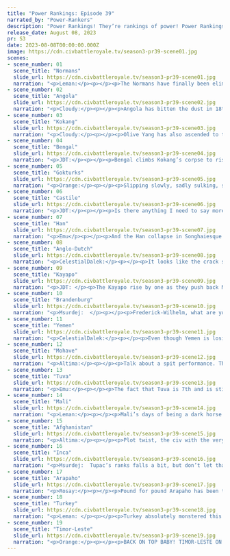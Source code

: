 ```yaml
---
title: "Power Rankings: Episode 39"
narrated_by: "Power-Rankers"
description: "Power Rankings! They’re rankings of power! Power Rankings!"
release_date: August 08, 2023
pr: S3
date: 2023-08-08T00:00:00.000Z
image: https://cdn.civbattleroyale.tv/season3-pr39-scene01.jpg
scenes:
- scene_number: 01
  scene_title: "Normans"
  slide_url: https://cdn.civbattleroyale.tv/season3-pr39-scene01.jpg
  narration: "<p>Leman:</p><p></p><p>The Normans have finally been eliminated in 19th place, as the strongest finishing Italian civilization in CBR history. They were expansive, tenacious and stubborn, and thoroughly entertaining civilization. Unfortunately, their early expansion thrust them into a long, prolonged economic crisis, meaning their economy was always just a little bit too behind to really be a contender, they still managed an elimination and a half before they finally fell. In the end, after suffering a massive nuclear campaign from Angola, and losing their capital to a rumped Yugoslavia of all civs, they ended up being taken down by Mali. Even then, they inexplicably survived far longer than they should have in total war. Sad to see them go. F</p>"
- scene_number: 02
  scene_title: "Angola"
  slide_url: https://cdn.civbattleroyale.tv/season3-pr39-scene02.jpg
  narration: "<p>Cloudy:</p><p></p><p>Angola has bitten the dust in 18th place.</p><p></p><p>Looking back all the way to the start of this game, when we ranked them 29th, it’s entirely fair to say that Jonas Savimbi beat expectations. Out of the three civs jammed into southern Africa, Angola had the most options, and indeed they came out on top fairly quickly, even though it took many episodes for them to finally dispatch Botswana. However, Angola spent most of the game doing nothing, and they fell far behind in important stats like tech and military. Although they eventually woke up and dominated much of Africa, destroying Chad and pushing the Normans to the Mediterranean, it all came too late. When total war began, Angola was unprepared, and their massive empire was dissected between Mali, Turkey, Yemen, and Timor-Leste within a shockingly short time. And so it ends, with Angola’s lands turning to fuel for someone else’s victory push.</p>"
- scene_number: 03
  scene_title: "Kokang"
  slide_url: https://cdn.civbattleroyale.tv/season3-pr39-scene03.jpg
  narration: "<p>Cloudy:</p><p></p><p>Olive Yang has also ascended to the great opium farm in the sky this episode, as Timor-Leste ripped apart what was left of Kokang without too much trouble.</p><p></p><p>Kokang was never a top contender, but they often headed up the tier below that. They crippled Cambodia early, settled numerous cities, and conquered the Philippines after joining the dogpile on Indonesia. They held their own against the more powerful Han, even taking several Han cities, and fought the mighty Mohave to a draw on the high seas. They were tenacious, as it took until Total War for anyone to seriously hurt them, and hopefully, they will be remembered.</p>"
- scene_number: 04
  scene_title: "Bengal"
  slide_url: https://cdn.civbattleroyale.tv/season3-pr39-scene04.jpg
  narration: "<p>JDT:</p><p></p><p>Bengal climbs Kokang’s corpse to rise by one, but it's not looking good for them. They’re down to their last city, a tiny island on the Andamans that will all but be extinguished by Timor or Afghanistan. Their army is all but gone, their science is behind the worlds. Oh, woe be the hopeful, when the hammer of total war falls. </p>"
- scene_number: 05
  scene_title: "Gokturks"
  slide_url: https://cdn.civbattleroyale.tv/season3-pr39-scene05.jpg
  narration: "<p>Orange:</p><p></p><p>Slipping slowly, sadly sulking, serve the sacrificial sheep, make scarce the shadowed sickly servants, strive for safely sincere sleeping. Gone are grandiose Gokturk groupings, grab the gangly guerillas, guide the gloomy grimaced generals, gain the gods of greater goodbyes. </p>"
- scene_number: 06
  scene_title: "Castile"
  slide_url: https://cdn.civbattleroyale.tv/season3-pr39-scene06.jpg
  narration: "<p>JDT:</p><p></p><p>Is there anything I need to say more about Castile? They literally swapped to spectator mode in that one episode and have been there ever since. </p>"
- scene_number: 07
  scene_title: "Han"
  slide_url: https://cdn.civbattleroyale.tv/season3-pr39-scene07.jpg
  narration: "<p>Emu</p><p></p><p>And the Han collapse in Songhaiesque fashion! Historic unit density problems have become the Chinese giants' undoing in TW, caving easily to Afghan and Timorese offensives from the South. They're only still alive right now because their long-held rival to the north Tuva has their own problems. At this point the most critical thing about Han is who winds up with their remaining cities. Do they launch Afghanistan to undisputed top 4dom? Provide a springboard for Timmy to venture northwards? Give the Tuvans a little more time? Set the stage for a very entertaining Mohave comeback? Whatever happens, how the Han cookie crumbles next part will define the future of Asia, and by extension the royale itself.</p>"
- scene_number: 08
  scene_title: "Anglo-Dutch"
  slide_url: https://cdn.civbattleroyale.tv/season3-pr39-scene08.jpg
  narration: "<p>CelestialDalek:</p><p></p><p>It looks like the crack squad sent to dispatch Berlin turned out to be in Anglo-Clutch, as Brandenburg is currently reeling from the loss of their capital. Unfortunately, this puts the Anglo-Dutch right on the Turkish border. While they could certainly pull off an upset against Brandenburg, there’s no way that they can take on Turkey. Probably.</p>"
- scene_number: 09
  scene_title: "Kayapo"
  slide_url: https://cdn.civbattleroyale.tv/season3-pr39-scene09.jpg
  narration: "<p>JDT: </p><p>The Kayapo rise by one as they push back Mali from Recife and manage to hold onto a decent core in spite of continual pushes by the Inca and Arapaho. Yes, they are dying, but they’re dying far more slowly than the powers below them. It may be a bit before we see the last of them given their high city defense, the Amazon and their decent tech, and hey, they have more of an army than Han if that counts for something. </p>"
- scene_number: 10
  scene_title: "Brandenburg"
  slide_url: https://cdn.civbattleroyale.tv/season3-pr39-scene10.jpg
  narration: "<p>Msurdej:  </p><p></p><p>Frederick-Wilhelm, what are you doing? Losing your capital is one thing in Total War, but to lose it to the Anglo-Dutch?! Even if Scandinavia doesn’t get overwhelmed by Turkey (which it's starting to), losing your capital is never a good look.</p>"
- scene_number: 11
  scene_title: "Yemen"
  slide_url: https://cdn.civbattleroyale.tv/season3-pr39-scene11.jpg
  narration: "<p>CelestialDalek:</p><p></p><p>Even though Yemen is losing their homeland, they now hold a small amount of control over the Horn of Africa. However, they have lost land to Timor and no longer have a weak opponent to beat up on. Their last stand will probably ride out in Madagascar, much like in Plague Inc. (note: I have never played Plague Inc. and honestly don’t know if I have the right bioweapon game. Close enough.)</p>"
- scene_number: 12
  scene_title: "Mohave"
  slide_url: https://cdn.civbattleroyale.tv/season3-pr39-scene12.jpg
  narration: "<p>Altima:</p><p></p><p>Talk about a spit performance. The Asian Enclave is expanding, the Pacific is mostly holding, and the American homeland is entirely lost. Despite having lost their home, the fall of other civs and the rise of their Asian Enclave not only keeps their rank afloat but rises their ranks by two. We’ll see how well they hold onto that in the coming part. The Asian Enclave is expanding solely off of the collapse of the Han, and it remains to be seen how well they’ll do after there’s no more Han to munch and they have to fight actual civs. The Pacific is a wildcard, flush with sharks, but sharks who are mostly out of teeth for the moment. A lot could change in the next part, and the Mohave could rise or fall at the flip of a coin, even more than most.</p><p></p>"
- scene_number: 13
  scene_title: "Tuva"
  slide_url: https://cdn.civbattleroyale.tv/season3-pr39-scene13.jpg
  narration: "<p>Emu:</p><p></p><p>The fact that Tuva is 7th and is still considered long-term kind of fucked says a lot about the general state of the game at this point. Turkish advances from the west, while troubling, are hamstrung for now due to the general lack of Turkish units, but no one is in any doubt that they'll get there eventually. There's a buffer of weaker civs to the south and east that should keep them secure-ish from that side for now, too. Even once those advantages disintegrate, they have plenty of land to fall back on, which means it'll be a long time indeed before we see the last of the steppe horde that dethroned the mighty Permian bear so long ago. Only a very timely end to this round of TW can possibly save them now.</p>"
- scene_number: 14
  scene_title: "Mali"
  slide_url: https://cdn.civbattleroyale.tv/season3-pr39-scene14.jpg
  narration: "<p>Leman:</p><p></p><p>Mali’s days of being a dark horse may be behind us. For the first time since Total War began, Mali is losing ground. Angola is dead, meaning Mali’s greatest source of free cities is gone. All of the nerds in the Mediterranean are dead as well, and the sea itself is firmly in Turkey’s hands. Timor-Leste has conquered the entirety of southern Africa and has begun pushing into central Africa. It seems like Mali might be about to experience a spectacular Han-style collapse at the Hands of Turkey or Timor-Leste.</p><p></p><p>Although, to be honest, I think Mali has a little bit of time before any collapse occurs. Unlike Han or Tuva, Mali has been exceptional at conserving its large, but outdated military, and still has 111k troops. This isn’t enough to conquer anything from Timor-Leste or Turkey, but it's much, much more than what Tuva and Han have (30k and 7k respectively), so Mali should be able to keep its opponents at bay. At least for one more episode.</p>"
- scene_number: 15
  scene_title: "Afghanistan"
  slide_url: https://cdn.civbattleroyale.tv/season3-pr39-scene15.jpg
  narration: "<p>Altima:</p><p></p><p>Plot twist, the civ with the very good bonuses to holding its turf has held its turf long enough for most of its rivals to deplete themselves, and started pushing into the lands of those rivals. Who’d’ve thunk. Anyway, joining the great Hansacre has put them up a rank, with some even putting them in the top four. If they can keep up the momentum, maybe the rest of us will come around on that take, but for now, they don’t quite have the stats and positioning to merit such in most of our eyes. We’ve all seen how important production is in Total War, with it being a major factor in X2’s winner taking the crown in the final war, and Afghanistan has less than half the production of our #4. Still, if they can take and consolidate enough Han turf and kick Timor Leste out, maybe they’ll start to even the divide. Stranger things have happened.</p>"
- scene_number: 16
  scene_title: "Inca"
  slide_url: https://cdn.civbattleroyale.tv/season3-pr39-scene16.jpg
  narration: "<p>Msurdej:  Tupac’s ranks falls a bit, but don’t let that fool you. The Inca kicked Arapaho out of South America, and are pushing into New Zealand. They’re biggest problem remains though: Hard places to expand into that aren't Kayapo. The Arapaho will be tough, as will any cross continent invasion. Tupac may gain control of South America soon, but will he be able to take the North?</p>"
- scene_number: 17
  scene_title: "Arapaho"
  slide_url: https://cdn.civbattleroyale.tv/season3-pr39-scene17.jpg
  narration: "<p>Rosay:</p><p></p><p>Pound for pound Arapaho has been the biggest winner from the total war declaration but they might be stalled now. See, Arapaho never really built up a strong navy and now all of its remaining options are overseas (I mean yes technically Panama is the connection to South America but good luck getting through Inca there). The only real option to expand outside of NA is the Gokturks and even that feels like it will be short lived.</p>"
- scene_number: 18
  scene_title: "Turkey"
  slide_url: https://cdn.civbattleroyale.tv/season3-pr39-scene18.jpg
  narration: "<p>Leman: </p><p></p><p>Turkey absolutely monstered this part. They end turn 830 up 21 cities from last part, mostly seized from Mali and Tuva. Those two civs, especially Tuva, are in complete freefall, so I expect the next episode to be similarly lucrative for Turkey, as almost all of its neighbors have been thoroughly and completely exhausted. Turkey is poised to expand in every direction with little opposition until they reach Timor-Leste</p><p></p><p>Every direction except into Afghanistan. The underdog dark horse has managed to thwart Turkish invasion at every turn and is no doubt a huge military sink that Turkey has to focus on. After this episode Afghanistan is looking like they might rival the the Turks in Asia, keeping Turkey off of what otherwise would have been an easy first place.</p>"
- scene_number: 19
  scene_title: "Timor-Leste"
  slide_url: https://cdn.civbattleroyale.tv/season3-pr39-scene19.jpg
  narration: "<p>Orange:</p><p></p><p>BACK ON TOP BABY! TIMOR-LESTE ON THE RESURGENCE! Like holy fuck they just activated super mode and took a huge amount of Africa and a huge amount of Southeast Asia, breaking right into China. Really their only main issue right now is the naval struggle in the east, but that’s not an actual threat to their hegemony. And honestly, with the shape of their empire, T-L is looking the best for being able to unite the world. Turkey is a slowly growing blob in central Afroeurasia, but T-L is pushing in hard on two fronts. I really don’t know what could stop them now besides just a complete failure to do anything like in the first part of total war. </p>"
---
```

